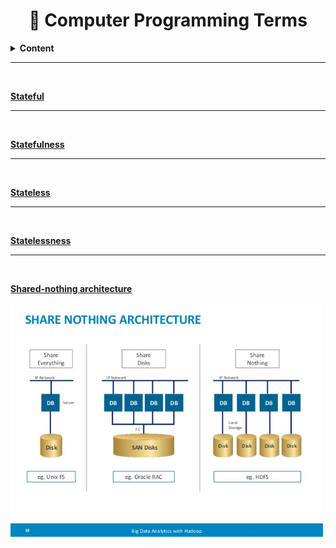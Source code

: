 <h1 align="center">
   🚀 Computer Programming Terms
</h1>

<details>
    <summary>
      <strong id="content"> Content </strong>
    </summary>
    
  </sumary>
  <br/>
    <ul>
      <li><strong><a href="stateful">Stateful</a></strong></li>
      <li><strong><a href="statefulness">Statefulness</a></strong></li>
      <li><strong><a href="stateless">Stateless</a></strong></li>
      <li><strong><a href="statelessness">Statelessness</a></strong></li>
      <li><strong><a href="shared-nothing">Shared-nothing architecture</a></strong></li>
    </ul>
  
</details>

<hr/><br/>

<strong><a href="stateful">Stateful</strong>

<hr/><br/>

<strong><a href="statefulness">Statefulness</strong>

<hr/><br/>

<strong><a href="stateless">Stateless</strong>

<hr/><br/>

<strong><a href="statelessness">Statelessness</strong>

<hr/><br/>

<strong><a href="shared-nothing">Shared-nothing architecture</strong>

<img src="./assets/shared-nothing-comparison.jpg" width="500">
